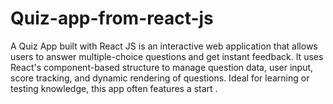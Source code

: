 # Quiz-app-from-react-js
A Quiz App built with React JS is an interactive web application that allows users to answer multiple-choice questions and get instant feedback. It uses React's component-based structure to manage question data, user input, score tracking, and dynamic rendering of questions. Ideal for learning or testing knowledge, this app often features a start .
